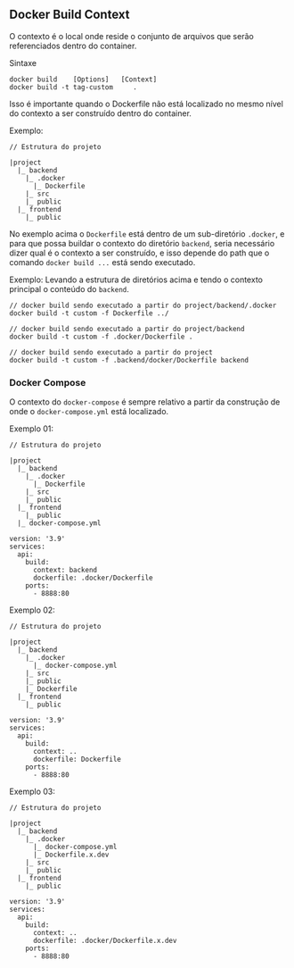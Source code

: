 ## Docker Build Context
O contexto é o local onde reside o conjunto de arquivos que serão referenciados dentro do container.

Sintaxe

```
docker build    [Options]   [Context]
docker build -t tag-custom     .
```

Isso é importante quando o Dockerfile não está localizado no mesmo nível do contexto a ser construído dentro do container.

Exemplo:


```
// Estrutura do projeto

|project
  |_ backend
    |_ .docker
      |_ Dockerfile
    |_ src
    |_ public
  |_ frontend
    |_ public
```

No exemplo acima o `Dockerfile` está dentro de um sub-diretório `.docker`, e para que possa buildar o contexto do diretório `backend`, seria necessário dizer qual é o contexto a ser construído, e isso depende do path que o comando `docker build ...` está sendo executado.

Exemplo: Levando a estrutura de diretórios acima e tendo o contexto principal o conteúdo do `backend`.

```
// docker build sendo executado a partir do project/backend/.docker
docker build -t custom -f Dockerfile ../

// docker build sendo executado a partir do project/backend
docker build -t custom -f .docker/Dockerfile .

// docker build sendo executado a partir do project
docker build -t custom -f .backend/docker/Dockerfile backend
```

### Docker Compose
O contexto do `docker-compose` é sempre relativo a partir da construção de onde o `docker-compose.yml` está localizado.

Exemplo 01:
```
// Estrutura do projeto

|project
  |_ backend
    |_ .docker
      |_ Dockerfile
    |_ src
    |_ public
  |_ frontend
    |_ public
  |_ docker-compose.yml
```

```
version: '3.9'
services:
  api:
    build:
      context: backend
      dockerfile: .docker/Dockerfile
    ports:
      - 8888:80
```

Exemplo 02:
```
// Estrutura do projeto

|project
  |_ backend
    |_ .docker
      |_ docker-compose.yml
    |_ src
    |_ public
    |_ Dockerfile
  |_ frontend
    |_ public
```

```
version: '3.9'
services:
  api:
    build:
      context: ..
      dockerfile: Dockerfile
    ports:
      - 8888:80
```


Exemplo 03:
```
// Estrutura do projeto

|project
  |_ backend
    |_ .docker
      |_ docker-compose.yml
      |_ Dockerfile.x.dev
    |_ src
    |_ public
  |_ frontend
    |_ public
```

```
version: '3.9'
services:
  api:
    build:
      context: ..
      dockerfile: .docker/Dockerfile.x.dev
    ports:
      - 8888:80
```
